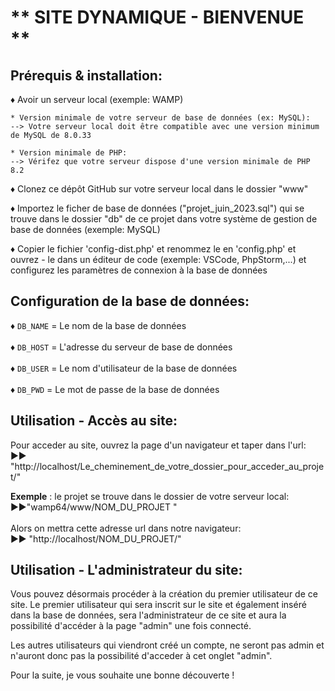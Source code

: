 
# ** SITE DYNAMIQUE - BIENVENUE **

## Prérequis & installation:

&#x2666; Avoir un serveur local (exemple: WAMP) 

    * Version minimale de votre serveur de base de données (ex: MySQL):
    --> Votre serveur local doit être compatible avec une version minimum de MySQL de 8.0.33

    * Version minimale de PHP:
    --> Vérifez que votre serveur dispose d'une version minimale de PHP 8.2

&#x2666; Clonez ce dépôt GitHub sur votre serveur local dans le dossier "www" 

&#x2666; Importez le ficher de base de données ("projet_juin_2023.sql") qui se trouve dans le dossier "db" de ce projet 
dans votre 
système de gestion de base de données (exemple: MySQL)

&#x2666; Copier le fichier 'config-dist.php' et renommez le en 'config.php' et ouvrez - le dans un éditeur de code (exemple: VSCode, PhpStorm,...) et configurez les paramètres de connexion à la base de données

## Configuration de la base de données: 

&#x2666; `DB_NAME` = Le nom de la base de données<br><br>
&#x2666; `DB_HOST` = L'adresse du serveur de base de données<br>  
&#x2666; `DB_USER` = Le nom d'utilisateur de la base de données<br>  
&#x2666; `DB_PWD` = Le mot de passe de la base de données <br>


## Utilisation - Accès au site:

Pour acceder au site, ouvrez la page d'un navigateur et taper dans l'url: <br>
&#x25B6;&#x25B6; "http://localhost/Le_cheminement_de_votre_dossier_pour_acceder_au_projet/"

<b>Exemple</b> : le projet se trouve dans le dossier de votre serveur local: <br>
&#x25B6;&#x25B6;"wamp64/www/NOM_DU_PROJET "<br><br>
Alors on mettra cette adresse url dans notre navigateur: <br>
&#x25B6;&#x25B6; "http://localhost/NOM_DU_PROJET/"

## Utilisation - L'administrateur du site:

Vous pouvez désormais procéder à la création du premier utilisateur de ce site. Le premier utilisateur qui sera 
inscrit sur le site et également inséré dans la base de données, sera l'administrateur de ce site et aura la 
possibilité d'accéder à la page "admin" une fois connecté. 

Les autres utilisateurs qui viendront créé un compte, ne seront pas admin et n'auront donc pas la possibilité 
d'acceder à cet onglet "admin".


Pour la suite, je vous souhaite une bonne découverte ! 

